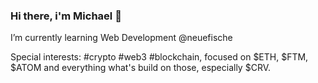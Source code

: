 ### Hi there, i'm Michael 👋

I’m currently learning Web Development @neuefische

Special interests: #crypto #web3 #blockchain, focused on $ETH, $FTM, $ATOM and everything what's build on those, especially $CRV.

<!--
**michaelnakonechny/michaelnakonechny** is a ✨ _special_ ✨ repository because its `README.md` (this file) appears on your GitHub profile.

